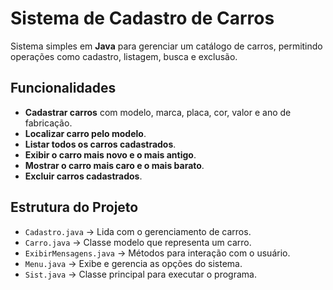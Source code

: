 # Sistema de Cadastro de Carros

Sistema simples em **Java** para gerenciar um catálogo de carros, permitindo operações como cadastro, listagem, busca e exclusão.

## Funcionalidades
- **Cadastrar carros** com modelo, marca, placa, cor, valor e ano de fabricação.
- **Localizar carro pelo modelo**.
- **Listar todos os carros cadastrados**.
- **Exibir o carro mais novo e o mais antigo**.
- **Mostrar o carro mais caro e o mais barato**.
- **Excluir carros cadastrados**.

## Estrutura do Projeto
- `Cadastro.java` → Lida com o gerenciamento de carros.
- `Carro.java` → Classe modelo que representa um carro.
- `ExibirMensagens.java` → Métodos para interação com o usuário.
- `Menu.java` → Exibe e gerencia as opções do sistema.
- `Sist.java` → Classe principal para executar o programa.
